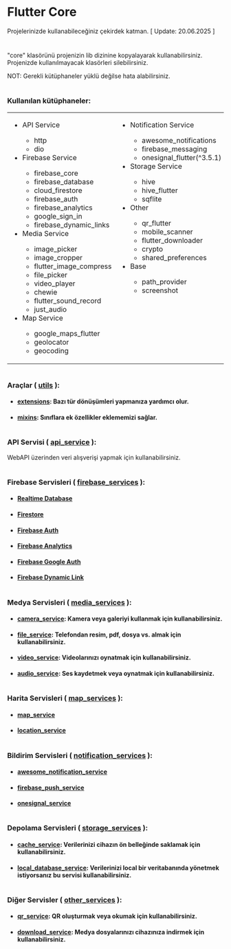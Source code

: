 # Flutter Core

Projelerinizde kullanabileceğiniz çekirdek katman. [ Update: 20.06.2025 ]

#

"core" klasörünü projenizin lib dizinine kopyalayarak kullanabilirsiniz. Projenizde kullanılmayacak klasörleri silebilirsiniz.

NOT: Gerekli kütüphaneler yüklü değilse hata alabilirsiniz.

#

### Kullanılan kütüphaneler:

<table>
  <tr valign="top">
    <td>
      <ul>
        <li>API Service</li>
        <ul>
          <li>http</li>
          <li>dio</li>
        </ul>
        <li>Firebase Service</li>
        <ul>
          <li>firebase_core</li>
          <li>firebase_database</li>
          <li>cloud_firestore</li>
          <li>firebase_auth</li>
          <li>firebase_analytics</li>
          <li>google_sign_in</li>
          <li>firebase_dynamic_links</li>
        </ul>
        <li>Media Service</li>
        <ul>
          <li>image_picker</li>
          <li>image_cropper</li>
          <li>flutter_image_compress</li>
          <li>file_picker</li>
          <li>video_player</li>
          <li>chewie</li>
          <li>flutter_sound_record</li>
          <li>just_audio</li>
        </ul>
        <li>Map Service</li>
        <ul>
          <li>google_maps_flutter</li>
          <li>geolocator</li>
          <li>geocoding</li>
        </ul>
      </ul>
    </td>
    <td>
      <ul>
        <li>Notification Service</li>
        <ul>
          <li>awesome_notifications</li>
          <li>firebase_messaging</li>
          <li>onesignal_flutter(^3.5.1)</li>
        </ul>
        <li>Storage Service</li>
        <ul>
          <li>hive</li>
          <li>hive_flutter</li>
          <li>sqflite</li>
        </ul>
        <li>Other</li>
        <ul>
          <li>qr_flutter</li>
          <li>mobile_scanner</li>
          <li>flutter_downloader</li>
          <li>crypto</li>
          <li>shared_preferences</li>
        </ul>
        <li>Base</li>
        <ul>
          <li>path_provider</li>
          <li>screenshot</li>
        </ul>
      </ul>
    </td>
  </tr>
</table>

#

### Araçlar ( [utils](https://github.com/cihatyalman/flutter_core/tree/master/lib/core/utils) ):

- #### [extensions](https://github.com/cihatyalman/flutter_core/tree/master/lib/core/utils/extensions.dart): Bazı tür dönüşümleri yapmanıza yardımcı olur.
- #### [mixins](https://github.com/cihatyalman/flutter_core/tree/master/lib/core/utils/mixins): Sınıflara ek özellikler eklememizi sağlar.

#

### API Servisi ( [api_service](https://github.com/cihatyalman/flutter_core/tree/master/lib/core/api_service) ):

WebAPI üzerinden veri alışverişi yapmak için kullanabilirsiniz.

#

### Firebase Servisleri ( [firebase_services](https://github.com/cihatyalman/flutter_core/tree/master/lib/core/firebase_services) ):

- #### [Realtime Database](https://github.com/cihatyalman/flutter_core/tree/master/lib/core/firebase_services/firebase_database_service.dart)
- #### [Firestore](https://github.com/cihatyalman/flutter_core/tree/master/lib/core/firebase_services/firebase_firestore_service.dart)
- #### [Firebase Auth](https://github.com/cihatyalman/flutter_core/tree/master/lib/core/firebase_services/firebase_auth_service.dart)
- #### [Firebase Analytics](https://github.com/cihatyalman/flutter_core/tree/master/lib/core/firebase_services/firebase_analytics_service.dart)
- #### [Firebase Google Auth](https://github.com/cihatyalman/flutter_core/tree/master/lib/core/firebase_services/firebase_google_auth_service.dart)
- #### [Firebase Dynamic Link](https://github.com/cihatyalman/flutter_core/tree/master/lib/core/firebase_services/firebase_dynamic_link_service.dart)

#

### Medya Servisleri ( [media_services](https://github.com/cihatyalman/flutter_core/tree/master/lib/core/media_services) ):

- #### [camera_service](https://github.com/cihatyalman/flutter_core/tree/master/lib/core/media_services/camera_service.dart): Kamera veya galeriyi kullanmak için kullanabilirsiniz.
- #### [file_service](https://github.com/cihatyalman/flutter_core/tree/master/lib/core/media_services/file_service.dart): Telefondan resim, pdf, dosya vs. almak için kullanabilirsiniz.
- #### [video_service](https://github.com/cihatyalman/flutter_core/tree/master/lib/core/media_services/video_service.dart): Videolarınızı oynatmak için kullanabilirsiniz.
- #### [audio_service](https://github.com/cihatyalman/flutter_core/tree/master/lib/core/media_services/audio_service.dart): Ses kaydetmek veya oynatmak için kullanabilirsiniz.

#

### Harita Servisleri ( [map_services](https://github.com/cihatyalman/flutter_core/tree/master/lib/core/map_services) ):

- #### [map_service](https://github.com/cihatyalman/flutter_core/tree/master/lib/core/map_services/map_service.dart)
- #### [location_service](https://github.com/cihatyalman/flutter_core/tree/master/lib/core/map_services/location_service.dart)

#

### Bildirim Servisleri ( [notification_services](https://github.com/cihatyalman/flutter_core/tree/master/lib/core/notification_services) ):

- #### [awesome_notification_service](https://github.com/cihatyalman/flutter_core/tree/master/lib/core/notification_services/awesome_notification_service.dart)
- #### [firebase_push_service](https://github.com/cihatyalman/flutter_core/tree/master/lib/core/notification_services/firebase_push_service.dart)
- #### [onesignal_service](https://github.com/cihatyalman/flutter_core/tree/master/lib/core/notification_services/onesignal_service.dart)

#

### Depolama Servisleri ( [storage_services](https://github.com/cihatyalman/flutter_core/tree/master/lib/core/storage_services) ):

- #### [cache_service](https://github.com/cihatyalman/flutter_core/tree/master/lib/core/storage_services/cache_service.dart): Verilerinizi cihazın ön belleğinde saklamak için kullanabilirsiniz.
- #### [local_database_service](https://github.com/cihatyalman/flutter_core/tree/master/lib/core/storage_services/local_database_service.dart): Verilerinizi local bir veritabanında yönetmek istiyorsanız bu servisi kullanabilirsiniz.

#

### Diğer Servisler ( [other_services](https://github.com/cihatyalman/flutter_core/tree/master/lib/core/other_services) ):

- #### [qr_service](https://github.com/cihatyalman/flutter_core/tree/master/lib/core/other_services/qr_service.dart): QR oluşturmak veya okumak için kullanabilirsiniz.
- #### [download_service](https://github.com/cihatyalman/flutter_core/tree/master/lib/core/other_services/download_service.dart): Medya dosyalarınızı cihazınıza indirmek için kullanabilirsiniz.

#
